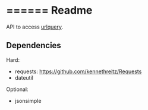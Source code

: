 ======
Readme
======

API to access [urlquery](http://urlquery.net/index.php).

Dependencies
------------

Hard:

* requests: https://github.com/kennethreitz/Requests
* dateutil

Optional:

* jsonsimple

